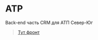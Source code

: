 # ATP
Back-end часть CRM для АТП Север-Юг 
>[Тут фронт](https://github.com/MsYarusa/SeverUg_frontend)
